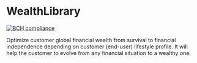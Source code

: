 # WealthLibrary
[![BCH compliance](https://bettercodehub.com/edge/badge/TooRich4U/WealthLibrary?branch=master)](https://bettercodehub.com/)

Optimize customer global financial wealth from survival to financial independence depending on customer (end-user) lifestyle profile. It will help the customer to evolve from any financial situation to a wealthy one.
